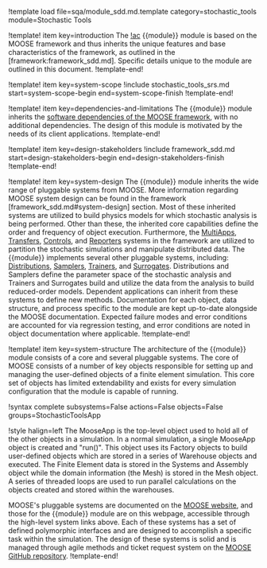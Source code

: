 !template load file=sqa/module_sdd.md.template category=stochastic_tools module=Stochastic Tools

!template! item key=introduction
The [!ac](MOOSE) {{module}} module is based on the MOOSE framework and thus inherits
the unique features and base characteristics of the framework, as outlined in the [framework:framework_sdd.md].
Specific details unique to the module are outlined in this document.
!template-end!

!template! item key=system-scope
!include stochastic_tools_srs.md start=system-scope-begin end=system-scope-finish
!template-end!

!template! item key=dependencies-and-limitations
The {{module}} module inherits the
[software dependencies of the MOOSE framework](framework_sdd.md#dependencies-and-limitations),
with no additional dependencies. The design of this module is motivated by the
needs of its client applications.
!template-end!

!template! item key=design-stakeholders
!include framework_sdd.md start=design-stakeholders-begin end=design-stakeholders-finish
!template-end!

!template! item key=system-design
The {{module}} module inherits the wide range of pluggable systems from MOOSE. More
information regarding MOOSE system design can be found in the framework [framework_sdd.md#system-design]
section.
Most of these inherited systems are utilized to build physics models for which stochastic analysis
is being performed. Other than these, the inherited core capabilities define the order and
frequency of object execution. Furthermore, the [MultiApps](MultiApps/index.md),
[Transfers](framework:Transfers/index.md), [Controls](framework:Controls/index.md), and [Reporters](framework:Reporters/index.md) systems
in the framework are utilized to partition the stochastic simulations and manipulate distributed data.
The {{module}} implements several other pluggable systems, including: 
[Distributions](framework:Distributions/index.md), [Samplers](framework:Samplers/index.md), [Trainers](Trainers/index.md),
and [Surrogates](Surrogates/index.md). Distributions and Samplers define the parameter space of the stochastic
analysis and Trainers and Surrogates build and utilize the data from the analysis to build
reduced-order models. Dependent applications can inherit from these systems to define new methods.
Documentation for each object, data structure, and process specific to the
module are kept up-to-date alongside the MOOSE documentation. Expected failure
modes and error conditions are accounted for via regression testing, and error
conditions are noted in object documentation where applicable.
!template-end!

!template! item key=system-structure
The architecture of the {{module}} module consists of a core and several pluggable systems.
The core of MOOSE consists of a number of key objects responsible for setting up and managing the
user-defined objects of a finite element simulation. This core set of objects has limited
extendability and exists for every simulation configuration that the module is capable of running.

!syntax complete subsystems=False actions=False objects=False groups=StochasticToolsApp

!style halign=left
The MooseApp is the top-level object used to hold all of the other objects in a simulation. In a
normal simulation, a single MooseApp object is created and "run()". This object uses its Factory
objects to build user-defined objects which are stored in a series of Warehouse objects and
executed. The Finite Element data is stored in the Systems and Assembly object while the domain
information (the Mesh) is stored in the Mesh object. A series of threaded loops are used to run
parallel calculations on the objects created and stored within the warehouses.

MOOSE's pluggable systems are documented on the [MOOSE website](https://mooseframework.inl.gov), and those
for the {{module}} module are on this webpage, accessible through the high-level system links above.
Each of these systems has a set of defined polymorphic interfaces and are designed to accomplish a
specific task within the simulation. The design of these systems is solid and is managed through agile
methods and ticket request system on the [MOOSE GitHub repository](https://github.com/idaholab/moose).
!template-end!
